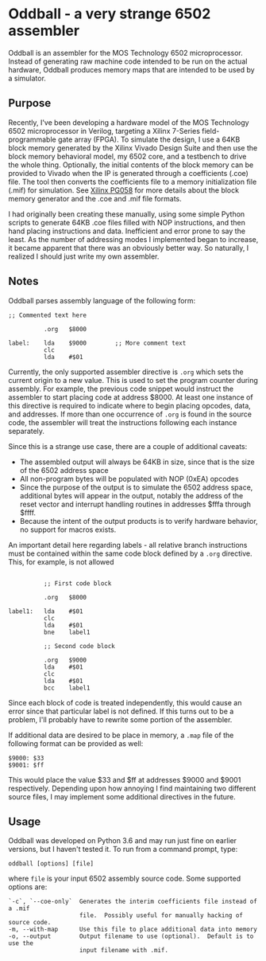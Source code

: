 # Oddball - a very strange 6502 assembler

Oddball is an assembler for the MOS Technology 6502 microprocessor.  Instead of
generating raw machine code intended to be run on the actual hardware, Oddball
produces memory maps that are intended to be used by a simulator.

## Purpose

Recently, I've been developing a hardware model of the MOS Technology 6502
microprocessor in Verilog, targeting a Xilinx 7-Series field-programmable gate
array (FPGA). To simulate the design, I use a 64KB block memory generated by the
Xilinx Vivado Design Suite and then use the block memory behavioral model, my
6502 core, and a testbench to drive the whole thing. Optionally, the initial
contents of the block memory can be provided to Vivado when the IP is generated
through a coefficients (.coe) file. The tool then converts the coefficients file
to a memory initialization file (.mif) for simulation.  See [Xilinx
PG058](https://www.xilinx.com/support/documentation/ip_documentation/blk_mem_gen/v8_3/pg058-blk-mem-gen.pdf)
for more details about the block memory generator and the .coe and .mif file
formats.

I had originally been creating these manually, using some simple Python scripts
to generate 64KB .coe files filled with NOP instructions, and then hand placing
instructions and data. Inefficient and error prone to say the least. As the
number of addressing modes I implemented began to increase, it became apparent
that there was an obviously better way.  So naturally, I realized I should just
write my own assembler.

## Notes

Oddball parses assembly language of the following form:

```assembly
;; Commented text here

          .org   $8000

label:    lda    $9000        ;; More comment text
          clc
          lda    #$01
```

Currently, the only supported assembler directive is `.org` which sets the
current origin to a new value.  This is used to set the program counter during
assembly. For example, the previous code snippet would instruct the assembler to
start placing code at address $8000.  At least one instance of this directive is
required to indicate where to begin placing opcodes, data, and addresses.  If
more than one occurrence of `.org` is found in the source code, the assembler
will treat the instructions following each instance separately.

Since this is a strange use case, there are a couple of additional caveats:

* The assembled output will always be 64KB in size, since that is the size of
  the 6502 address space
* All non-program bytes will be populated with NOP (0xEA) opcodes
* Since the purpose of the output is to simulate the 6502 address space,
  additional bytes will appear in the output, notably the address of the reset
  vector and interrupt handling routines in addresses $fffa through $ffff.
* Because the intent of the output products is to verify hardware behavior, no
  support for macros exists.

An important detail here regarding labels - all relative branch instructions
must be contained within the same code block defined by a `.org` directive.
This, for example, is not allowed

```assembly

          ;; First code block

          .org   $8000

label1:   lda    #$01
          clc
          lda    #$01
          bne    label1

          ;; Second code block

          .org   $9000
          lda    #$01
          clc
          lda    #$01
          bcc    label1
```

Since each block of code is treated independently, this would cause an error
since that particular label is not defined.  If this turns out to be a problem,
I'll probably have to rewrite some portion of the assembler.

If additional data are desired to be place in memory, a `.map` file of the
following format can be provided as well:

    $9000: $33
    $9001: $ff

This would place the value $33 and $ff at addresses $9000 and $9001
respectively.  Depending upon how annoying I find maintaining two different
source files, I may implement some additional directives in the future.

## Usage

Oddball was developed on Python 3.6 and may run just fine on earlier versions,
but I haven't tested it.  To run from a command prompt, type:

    oddball [options] [file]

where `file` is your input 6502 assembly source code.  Some supported options are:

    `-c`, `--coe-only`  Generates the interim coefficients file instead of a .mif
                        file.  Possibly useful for manually hacking of source code.
    -m, --with-map      Use this file to place additional data into memory
    -o, --output        Output filename to use (optional).  Default is to use the
                        input filename with .mif.
